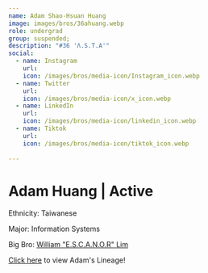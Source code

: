 ```yaml
---
name: Adam Shao-Hsuan Huang
image: images/bros/36ahuang.webp
role: undergrad
group: suspended;
description: "#36 'Λ.S.T.A'"
social: 
  - name: Instagram
    url: 
    icon: /images/bros/media-icon/Instagram_icon.webp
  - name: Twitter
    url:
    icon: /images/bros/media-icon/x_icon.webp
  - name: LinkedIn
    url: 
    icon: /images/bros/media-icon/linkedin_icon.webp
  - name: Tiktok
    url: 
    icon: /images/bros/media-icon/tiktok_icon.webp
            
---
```


# Adam Huang | Active
Ethnicity: Taiwanese

Major: Information Systems

Big Bro: [William "E.S.C.A.N.O.R" Lim](32wlim)

[Click here](/ujis/) to view Adam's Lineage!